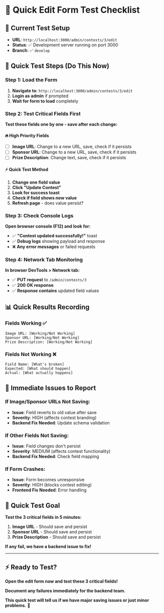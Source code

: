 # 🚀 **Quick Edit Form Test Checklist**

## **📍 Current Test Setup**
- **URL**: `http://localhost:3000/admin/contests/3/edit`
- **Status**: ✅ Development server running on port 3000
- **Branch**: ✅ `develop`

## **🧪 Quick Test Steps (Do This Now)**

### **Step 1: Load the Form**
1. **Navigate to**: `http://localhost:3000/admin/contests/3/edit`
2. **Login as admin** if prompted
3. **Wait for form to load** completely

### **Step 2: Test Critical Fields First**
**Test these fields one by one - save after each change:**

#### **🔥 High Priority Fields**
- [ ] **Image URL**: Change to a new URL, save, check if it persists
- [ ] **Sponsor URL**: Change to a new URL, save, check if it persists  
- [ ] **Prize Description**: Change text, save, check if it persists

#### **⚡ Quick Test Method**
1. **Change one field value**
2. **Click "Update Contest"**
3. **Look for success toast**
4. **Check if field shows new value**
5. **Refresh page** - does value persist?

### **Step 3: Check Console Logs**
**Open browser console (F12) and look for:**
- ✅ **"Contest updated successfully!"** toast
- ✅ **Debug logs** showing payload and response
- ❌ **Any error messages** or failed requests

### **Step 4: Network Tab Monitoring**
**In browser DevTools > Network tab:**
- ✅ **PUT request** to `/admin/contests/3`
- ✅ **200 OK response**
- ✅ **Response contains** updated field values

## **📊 Quick Results Recording**

### **Fields Working ✅**
```
Image URL: [Working/Not Working]
Sponsor URL: [Working/Not Working]  
Prize Description: [Working/Not Working]
```

### **Fields Not Working ❌**
```
Field Name: [What's broken]
Expected: [What should happen]
Actual: [What actually happens]
```

## **🚨 Immediate Issues to Report**

### **If Image/Sponsor URLs Not Saving:**
- **Issue**: Field reverts to old value after save
- **Severity**: HIGH (affects contest branding)
- **Backend Fix Needed**: Update schema validation

### **If Other Fields Not Saving:**
- **Issue**: Field changes don't persist
- **Severity**: MEDIUM (affects contest functionality)
- **Backend Fix Needed**: Check field mapping

### **If Form Crashes:**
- **Issue**: Form becomes unresponsive
- **Severity**: HIGH (blocks contest editing)
- **Frontend Fix Needed**: Error handling

## **🎯 Quick Test Goal**

**Test the 3 critical fields in 5 minutes:**
1. **Image URL** - Should save and persist
2. **Sponsor URL** - Should save and persist  
3. **Prize Description** - Should save and persist

**If any fail, we have a backend issue to fix!**

---

## **⚡ Ready to Test?**

**Open the edit form now and test these 3 critical fields!**

**Document any failures immediately for the backend team.**

**This quick test will tell us if we have major saving issues or just minor problems.** 🚀
